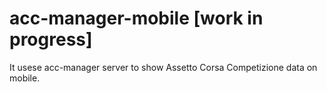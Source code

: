 # acc-manager-mobile [work in progress]

It usese acc-manager server to show Assetto Corsa Competizione data on mobile.
